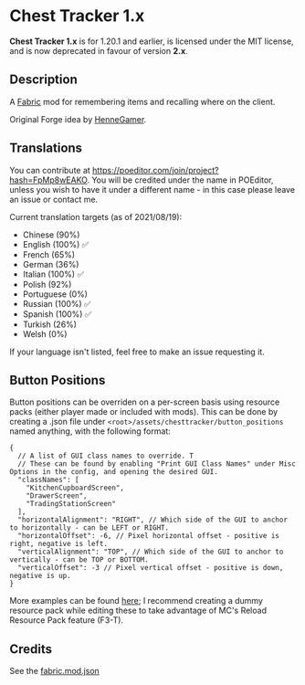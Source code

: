 # Chest Tracker 1.x

**Chest Tracker 1.x** is for 1.20.1 and earlier, is licensed under the MIT license, and is now
deprecated in favour of version **2.x**.

## Description

A [Fabric](https://fabricmc.net) mod for remembering items and recalling where on the client.

Original Forge idea by [HenneGamer](https://www.curseforge.com/minecraft/mc-mods/chestcounter).

## Translations

You can contribute at https://poeditor.com/join/project?hash=FpMp8wEAKO. You will be credited under the name in POEditor,
unless you wish to have it under a different name - in this case please leave an issue or contact me.

Current translation targets (as of 2021/08/19):
- Chinese (90%)
- English (100%) ✅
- French (65%)
- German (36%)
- Italian (100%) ✅
- Polish (92%)
- Portuguese (0%)
- Russian (100%) ✅
- Spanish (100%) ✅
- Turkish (26%)
- Welsh (0%)

If your language isn't listed, feel free to make an issue requesting it.

## Button Positions

Button positions can be overriden on a per-screen basis using resource packs (either player made or included with mods).
This can be done by creating a .json file under `<root>/assets/chesttracker/button_positions` named anything, with the following format:

```json5
{
  // A list of GUI class names to override. T
  // These can be found by enabling "Print GUI Class Names" under Misc Options in the config, and opening the desired GUI.
  "classNames": [
    "KitchenCupboardScreen",
    "DrawerScreen",
    "TradingStationScreen"
  ],
  "horizontalAlignment": "RIGHT", // Which side of the GUI to anchor to horizontally - can be LEFT or RIGHT.
  "horizontalOffset": -6, // Pixel horizontal offset - positive is right, negative is left.
  "verticalAlignment": "TOP", // Which side of the GUI to anchor to vertically - can be TOP or BOTTOM.
  "verticalOffset": -3 // Pixel vertical offset - positive is down, negative is up.
}
```

More examples can be found [here](src/main/resources/assets/chesttracker/button_positions); I recommend creating a dummy resource pack while editing these to take advantage of MC's Reload Resource Pack feature (F3-T).

## Credits

See the [fabric.mod.json](src/main/resources/fabric.mod.json)
